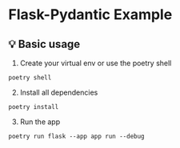 # Flask-Pydantic Example
## 💡 Basic usage
1. Create your virtual env or use the poetry shell
```shell
poetry shell
```
2. Install all dependencies
```shell
poetry install
```
3. Run the app
```shell
poetry run flask --app app run --debug
```
